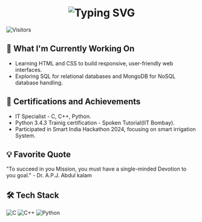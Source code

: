 <h1 align="center">
   <img src="https://readme-typing-svg.demolab.com?font=Fira+Code&weight=600&size=24&pause=1000&color=00C0FF&center=true&vCenter=true&width=435&lines=Hey+there%2C+I'm+Mohanalakshmi" alt="Typing SVG" />
</h1>

![Visitors](https://komarev.com/ghpvc/?username=Mohanalakshmi-A&color=blueviolet)

## 🔨 What I'm Currently Working On
- Learning HTML and CSS to build responsive, user-friendly web interfaces.
- Exploring SQL for relational databases and MongoDB for NoSQL database handling.

## 🏅 Certifications and Achievements
- IT Specialist - C, C++, Python.
- Python 3.4.3 Trainig certification - Spoken Tutorial(IIT Bombay).
- Participated in Smart India Hackathon 2024, focusing on smart irrigation System.

## 💡 Favorite Quote
"To succeed in you Mission, you must have a single-minded Devotion to you goal." - Dr. A.P.J. Abdul kalam

## 🛠 Tech Stack
![C](https://img.shields.io/badge/C-00599C?style=for-the-badge&logo=c&logoColor=white)
![C++](https://img.shields.io/badge/C++-00599C?style=for-the-badge&logo=c%2B%2B&logoColor=white)
![Python](https://img.shields.io/badge/Python-3776AB?style=for-the-badge&logo=python&logoColor=white)


